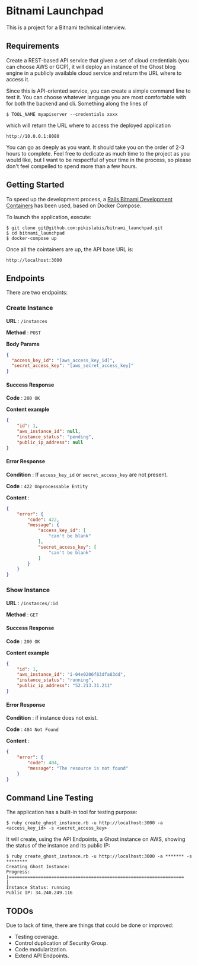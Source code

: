 # Bitnami Launchpad

This is a project for a Bitnami technical interview.

## Requirements

Create a REST-based API service that given a set of cloud credentials (you can choose AWS or GCP), it will deploy an instance of the Ghost blog engine in a publicly available cloud service and return the URL where to access it.

Since this is API-oriented service, you can create a simple command line to test it. You can choose whatever language you are most comfortable with for both the backend and cli. Something along the lines of

```
$ TOOL_NAME myapiserver --credentials xxxx
```

which will return the URL where to access the deployed application

```
http://10.0.0.1:8080
```

You can go as deeply as you want. It should take you on the order of 2-3 hours to complete. Feel free to dedicate as much time to the project as you would like, but I want to be respectful of your time in the process, so please don't feel compelled to spend more than a few hours.

## Getting Started

To speed up the development process, a [Rails Bitnami Development Containers](https://github.com/bitnami/bitnami-docker-rails) has been used, based on Docker Compose.

To launch the application, execute:

```
$ git clone git@github.com:pikislabis/bitnami_launchpad.git
$ cd bitnami_launchpad
$ docker-compose up
```

Once all the cointainers are up, the API base URL is:

```
http://localhost:3000
```

## Endpoints

There are two endpoints:

### Create Instance

**URL** : `/instances`

**Method** : `POST`

**Body Params**

```json
{
  "access_key_id": "[aws_access_key_id]",
  "secret_access_key": "[aws_secret_access_key]"
}
```

#### Success Response

**Code** : `200 OK`

**Content example**

```json
{
    "id": 1,
    "aws_instance_id": null,
    "instance_status": "pending",
    "public_ip_address": null
}
```

#### Error Response

**Condition** : If `access_key_id` or `secret_access_key` are not present.

**Code** : `422 Unprocessable Entity`

**Content** :

```json
{
    "error": {
        "code": 422,
        "message": {
            "access_key_id": [
                "can't be blank"
            ],
            "secret_access_key": [
                "can't be blank"
            ]
        }
    }
}
```


### Show Instance

**URL** : `/instances/:id`

**Method** : `GET`

#### Success Response

**Code** : `200 OK`

**Content example**

```json
{
    "id": 1,
    "aws_instance_id": "i-04e0206f83dfa83dd",
    "instance_status": "running",
    "public_ip_address": "52.213.31.211"
}
```

#### Error Response

**Condition** : if instance does not exist.

**Code** : `404 Not Found`

**Content** :

```json
{
    "error": {
        "code": 404,
        "message": "The resource is not found"
    }
}
```

## Command Line Testing

The application has a built-in tool for testing purpose:

```
$ ruby create_ghost_instance.rb -u http://localhost:3000 -a <access_key_id> -s <secret_access_key>
```

It will create, using the API Endpoints, a Ghost instance on AWS, showing the status of the instance and its public IP:

```
$ ruby create_ghost_instance.rb -u http://localhost:3000 -a ******* -s ********
Creating Ghost Instance:
Progress: |==================================================================                                                    |
Instance Status: running
Public IP: 34.240.249.116
```

## TODOs

Due to lack of time, there are things that could be done or improved:
* Testing coverage.
* Control duplication of Security Group.
* Code modularization.
* Extend API Endpoints.
